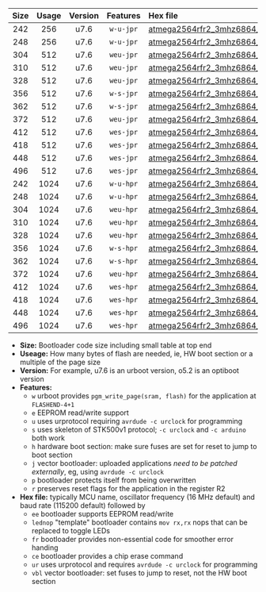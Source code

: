 |Size|Usage|Version|Features|Hex file|
|:-:|:-:|:-:|:-:|:--|
|242|256|u7.6|`w-u-jpr`|[atmega2564rfr2_3mhz6864_230400bps_ur_vbl.hex](https://raw.githubusercontent.com/stefanrueger/urboot/main//atmega2564rfr2_3mhz6864_230400bps_ur_vbl.hex)|
|248|256|u7.6|`w-u-jpr`|[atmega2564rfr2_3mhz6864_230400bps_lednop_ur_vbl.hex](https://raw.githubusercontent.com/stefanrueger/urboot/main//atmega2564rfr2_3mhz6864_230400bps_lednop_ur_vbl.hex)|
|304|512|u7.6|`weu-jpr`|[atmega2564rfr2_3mhz6864_230400bps_ee_ur_vbl.hex](https://raw.githubusercontent.com/stefanrueger/urboot/main//atmega2564rfr2_3mhz6864_230400bps_ee_ur_vbl.hex)|
|310|512|u7.6|`weu-jpr`|[atmega2564rfr2_3mhz6864_230400bps_ee_lednop_ur_vbl.hex](https://raw.githubusercontent.com/stefanrueger/urboot/main//atmega2564rfr2_3mhz6864_230400bps_ee_lednop_ur_vbl.hex)|
|328|512|u7.6|`weu-jpr`|[atmega2564rfr2_3mhz6864_230400bps_ee_lednop_fr_ur_vbl.hex](https://raw.githubusercontent.com/stefanrueger/urboot/main//atmega2564rfr2_3mhz6864_230400bps_ee_lednop_fr_ur_vbl.hex)|
|356|512|u7.6|`w-s-jpr`|[atmega2564rfr2_3mhz6864_230400bps_vbl.hex](https://raw.githubusercontent.com/stefanrueger/urboot/main//atmega2564rfr2_3mhz6864_230400bps_vbl.hex)|
|362|512|u7.6|`w-s-jpr`|[atmega2564rfr2_3mhz6864_230400bps_lednop_vbl.hex](https://raw.githubusercontent.com/stefanrueger/urboot/main//atmega2564rfr2_3mhz6864_230400bps_lednop_vbl.hex)|
|372|512|u7.6|`weu-jpr`|[atmega2564rfr2_3mhz6864_230400bps_ee_lednop_fr_ce_ur_vbl.hex](https://raw.githubusercontent.com/stefanrueger/urboot/main//atmega2564rfr2_3mhz6864_230400bps_ee_lednop_fr_ce_ur_vbl.hex)|
|412|512|u7.6|`wes-jpr`|[atmega2564rfr2_3mhz6864_230400bps_ee_vbl.hex](https://raw.githubusercontent.com/stefanrueger/urboot/main//atmega2564rfr2_3mhz6864_230400bps_ee_vbl.hex)|
|418|512|u7.6|`wes-jpr`|[atmega2564rfr2_3mhz6864_230400bps_ee_lednop_vbl.hex](https://raw.githubusercontent.com/stefanrueger/urboot/main//atmega2564rfr2_3mhz6864_230400bps_ee_lednop_vbl.hex)|
|448|512|u7.6|`wes-jpr`|[atmega2564rfr2_3mhz6864_230400bps_ee_lednop_fr_vbl.hex](https://raw.githubusercontent.com/stefanrueger/urboot/main//atmega2564rfr2_3mhz6864_230400bps_ee_lednop_fr_vbl.hex)|
|496|512|u7.6|`wes-jpr`|[atmega2564rfr2_3mhz6864_230400bps_ee_lednop_fr_ce_vbl.hex](https://raw.githubusercontent.com/stefanrueger/urboot/main//atmega2564rfr2_3mhz6864_230400bps_ee_lednop_fr_ce_vbl.hex)|
|242|1024|u7.6|`w-u-hpr`|[atmega2564rfr2_3mhz6864_230400bps_ur.hex](https://raw.githubusercontent.com/stefanrueger/urboot/main//atmega2564rfr2_3mhz6864_230400bps_ur.hex)|
|248|1024|u7.6|`w-u-hpr`|[atmega2564rfr2_3mhz6864_230400bps_lednop_ur.hex](https://raw.githubusercontent.com/stefanrueger/urboot/main//atmega2564rfr2_3mhz6864_230400bps_lednop_ur.hex)|
|304|1024|u7.6|`weu-hpr`|[atmega2564rfr2_3mhz6864_230400bps_ee_ur.hex](https://raw.githubusercontent.com/stefanrueger/urboot/main//atmega2564rfr2_3mhz6864_230400bps_ee_ur.hex)|
|310|1024|u7.6|`weu-hpr`|[atmega2564rfr2_3mhz6864_230400bps_ee_lednop_ur.hex](https://raw.githubusercontent.com/stefanrueger/urboot/main//atmega2564rfr2_3mhz6864_230400bps_ee_lednop_ur.hex)|
|328|1024|u7.6|`weu-hpr`|[atmega2564rfr2_3mhz6864_230400bps_ee_lednop_fr_ur.hex](https://raw.githubusercontent.com/stefanrueger/urboot/main//atmega2564rfr2_3mhz6864_230400bps_ee_lednop_fr_ur.hex)|
|356|1024|u7.6|`w-s-hpr`|[atmega2564rfr2_3mhz6864_230400bps.hex](https://raw.githubusercontent.com/stefanrueger/urboot/main//atmega2564rfr2_3mhz6864_230400bps.hex)|
|362|1024|u7.6|`w-s-hpr`|[atmega2564rfr2_3mhz6864_230400bps_lednop.hex](https://raw.githubusercontent.com/stefanrueger/urboot/main//atmega2564rfr2_3mhz6864_230400bps_lednop.hex)|
|372|1024|u7.6|`weu-hpr`|[atmega2564rfr2_3mhz6864_230400bps_ee_lednop_fr_ce_ur.hex](https://raw.githubusercontent.com/stefanrueger/urboot/main//atmega2564rfr2_3mhz6864_230400bps_ee_lednop_fr_ce_ur.hex)|
|412|1024|u7.6|`wes-hpr`|[atmega2564rfr2_3mhz6864_230400bps_ee.hex](https://raw.githubusercontent.com/stefanrueger/urboot/main//atmega2564rfr2_3mhz6864_230400bps_ee.hex)|
|418|1024|u7.6|`wes-hpr`|[atmega2564rfr2_3mhz6864_230400bps_ee_lednop.hex](https://raw.githubusercontent.com/stefanrueger/urboot/main//atmega2564rfr2_3mhz6864_230400bps_ee_lednop.hex)|
|448|1024|u7.6|`wes-hpr`|[atmega2564rfr2_3mhz6864_230400bps_ee_lednop_fr.hex](https://raw.githubusercontent.com/stefanrueger/urboot/main//atmega2564rfr2_3mhz6864_230400bps_ee_lednop_fr.hex)|
|496|1024|u7.6|`wes-hpr`|[atmega2564rfr2_3mhz6864_230400bps_ee_lednop_fr_ce.hex](https://raw.githubusercontent.com/stefanrueger/urboot/main//atmega2564rfr2_3mhz6864_230400bps_ee_lednop_fr_ce.hex)|

- **Size:** Bootloader code size including small table at top end
- **Useage:** How many bytes of flash are needed, ie, HW boot section or a multiple of the page size
- **Version:** For example, u7.6 is an urboot version, o5.2 is an optiboot version
- **Features:**
  + `w` urboot provides `pgm_write_page(sram, flash)` for the application at `FLASHEND-4+1`
  + `e` EEPROM read/write support
  + `u` uses urprotocol requiring `avrdude -c urclock` for programming
  + `s` uses skeleton of STK500v1 protocol; `-c urclock` and `-c arduino` both work
  + `h` hardware boot section: make sure fuses are set for reset to jump to boot section
  + `j` vector bootloader: uploaded applications *need to be patched externally*, eg, using `avrdude -c urclock`
  + `p` bootloader protects itself from being overwritten
  + `r` preserves reset flags for the application in the register R2
- **Hex file:** typically MCU name, oscillator frequency (16 MHz default) and baud rate (115200 default) followed by
  + `ee` bootloader supports EEPROM read/write
  + `lednop` "template" bootloader contains `mov rx,rx` nops that can be replaced to toggle LEDs
  + `fr` bootloader provides non-essential code for smoother error handing
  + `ce` bootloader provides a chip erase command
  + `ur` uses urprotocol and requires `avrdude -c urclock` for programming
  + `vbl` vector bootloader: set fuses to jump to reset, not the HW boot section
